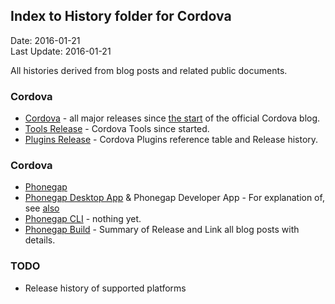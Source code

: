 ## Index to History folder for Cordova ##
Date: 2016-01-21<br>
Last Update: 2016-01-21

All histories derived from blog posts and related public documents.

### Cordova ###
- [Cordova](cordova.md) - all major releases since [the start](https://cordova.apache.org/blog/2013/07/11/cordova-has-a-blog.html) of the official Cordova blog.
- [Tools Release](cordova-tools.md) - Cordova Tools since started.
- [Plugins Release](cordova-plugins.md) - Cordova Plugins reference table and Release history.

### Cordova ###
- [Phonegap](phonegap.md)
- [Phonegap Desktop App](phonegap-desktop.md) &amp; Phonegap Developer App - For explanation of, see [also](../phonegap-desktop-app.md)
- [Phonegap CLI](phonegap-cli.md) - nothing yet.
- [Phonegap Build](phonegap-build.md) - Summary of Release and Link all blog posts with details.


### TODO ###

- Release history of supported platforms
